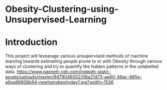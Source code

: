# Obesity-Clustering-using-Unsupervised-Learning
# Introduction

This project will levearage various unsupervised methods of machine learning towards estimating people prone to or with Obesity through various ways of clustering and try to quantify the hidden patterns in the unlabelled data.
https://www.gannett-cdn.com/indepth-static-assets/uploads/master/9479046002/06a21d73-ae60-49ac-865e-a6ea96858b94-newhairobesityday1.jpg?width=1536
